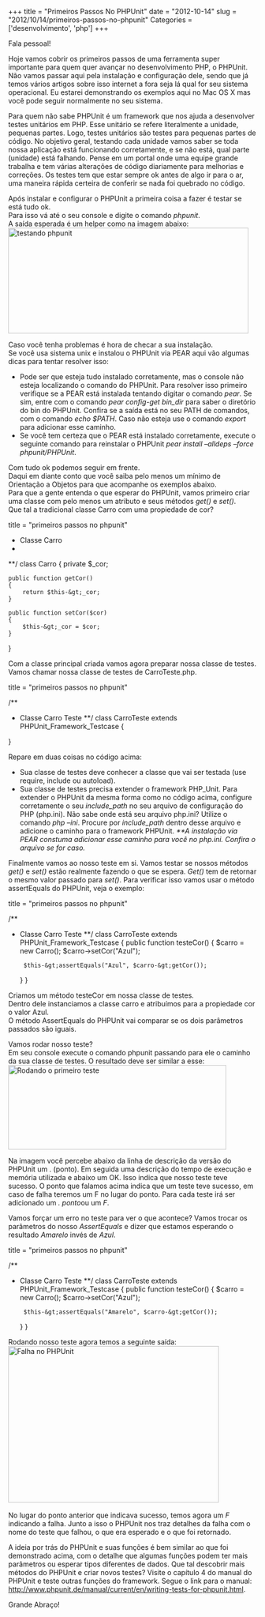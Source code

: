 +++
title = "Primeiros Passos No PHPUnit"
date = "2012-10-14"
slug = "2012/10/14/primeiros-passos-no-phpunit"
Categories = ['desenvolvimento', 'php']
+++

<p>Fala pessoal!</p>

<p>Hoje vamos cobrir os primeiros passos de uma ferramenta super importante para quem quer avançar no desenvolvimento PHP, o PHPUnit. Não vamos passar aqui pela instalação e configuração dele, sendo que já temos vários artigos sobre isso internet a fora seja lá qual for seu sistema operacional. Eu estarei demonstrando os exemplos aqui no Mac OS X mas você pode seguir normalmente no seu sistema.</p>

<p>Para quem não sabe PHPUnit é um framework que nos ajuda a desenvolver testes unitários em PHP. Esse unitário se refere literalmente a unidade, pequenas partes. Logo, testes unitários são testes para pequenas partes de código. No objetivo geral, testando cada unidade vamos saber se toda nossa aplicação está funcionando corretamente, e se não está, qual parte (unidade) está falhando. Pense em um portal onde uma equipe grande trabalha e tem várias alterações de código diariamente para melhorias e correções. Os testes tem que estar sempre ok antes de algo ir para o ar, uma maneira rápida certeira de conferir se nada foi quebrado no código.</p>

<!--more-->


<p>Após instalar e configurar o PHPUnit a primeira coisa a fazer é testar se está tudo ok.<br/>
Para isso vá até o seu console e digite o comando <em>phpunit</em>.<br/>
A saída esperada é um helper como na imagem abaixo:<br/>
<img class="alignleft size-full wp-image-562" title="phpunit 1" src="../../assets/uploads/2012/10/Imagem1.png" alt="testando phpunit" width="487" height="214" /><br style="clear: both;" /></p>

<p>Caso você tenha problemas é hora de checar a sua instalação.<br/>
Se você usa sistema unix e instalou o PHPUnit via PEAR aqui vão algumas dicas para tentar resolver isso:</p>

<ul>
<li>Pode ser que esteja tudo instalado corretamente, mas o console não esteja localizando o comando do PHPUnit. Para resolver isso primeiro verifique se a PEAR está instalada tentando digitar o comando <em>pear</em>. Se sim, entre com o comando <em>pear config-get bin_dir</em> para saber o diretório do bin do PHPUnit. Confira se a saída está no seu PATH de comandos, com o comando <em>echo $PATH</em>. Caso não esteja use o comando <em>export</em> para adicionar esse caminho.</li>
<li>Se você tem certeza que o PEAR está instalado corretamente, execute o seguinte comando para reinstalar o PHPUnit <em>pear install &#8211;alldeps &#8211;force phpunit/PHPUnit</em>.</li>
</ul>


<p>Com tudo ok podemos seguir em frente.<br/>
Daqui em diante conto que você saiba pelo menos um mínimo de Orientação a Objetos para que acompanhe os exemplos abaixo.<br/>
Para que a gente entenda o que esperar do PHPUnit, vamos primeiro criar uma classe com pelo menos um atributo e seus métodos <em>get()</em> e <em>set()</em>.<br/>
Que tal a tradicional classe Carro com uma propiedade de cor?</p>

title = "primeiros passos no phpunit"
 * Classe Carro
 *
 **/
class Carro
{
    private $_cor;

    public function getCor()
    {
        return $this-&gt;_cor;
    }

    public function setCor($cor)
    {
        $this-&gt;_cor = $cor;
    }

}
</pre>


<p>Com a classe principal criada vamos agora preparar nossa classe de testes.<br/>
Vamos chamar nossa classe de testes de CarroTeste.php.</p>

title = "primeiros passos no phpunit"

/**
 * Classe Carro Teste
 **/
class CarroTeste extends PHPUnit_Framework_Testcase
{

}
</pre>


<p>Repare em duas coisas no código acima:</p>

<ul>
<li>Sua classe de testes deve conhecer a classe que vai ser testada (use require, include ou autoload).</li>
<li>Sua classe de testes precisa extender o framework PHP_Unit. Para extender o PHPUnit da mesma forma como no código acima, configure corretamente o seu <em>include_path</em> no seu arquivo de configuração do PHP (php.ini). Não sabe onde está seu arquivo php.ini? Utilize o comando <em>php &#8211;ini</em>. Procure por <em>include_path</em> dentro desse arquivo e adicione o caminho para o framework PHPUnit. <em>**A instalação via PEAR constuma adicionar esse caminho para você no php.ini. Confira o arquivo se for caso.</em></li>
</ul>


<p>Finalmente vamos ao nosso teste em si. Vamos testar se nossos métodos <em>get()</em> e <em>set()</em> estão realmente fazendo o que se espera. <em>Get()</em> tem de retornar o mesmo valor passado para <em>set()</em>. Para verificar isso vamos usar o método assertEquals do PHPUnit, veja o exemplo:</p>

title = "primeiros passos no phpunit"

/**
 * Classe Carro Teste
 **/
class CarroTeste extends PHPUnit_Framework_Testcase
{
    public function testeCor()
    {
        $carro = new Carro();
        $carro-&gt;setCor("Azul");

        $this-&gt;assertEquals("Azul", $carro-&gt;getCor());
    }
}
</pre>


<p>Criamos um método testeCor em nossa classe de testes.<br/>
Dentro dele instanciamos a classe carro e atribuímos para a propiedade cor o valor Azul.<br/>
O método AssertEquals do PHPUnit vai comparar se os dois parâmetros passados são iguais.</p>

<p>Vamos rodar nosso teste?<br/>
Em seu console execute o comando phpunit passando para ele o caminho da sua classe de testes. O resultado deve ser similar a esse:<br/>
<img class="alignleft size-full wp-image-563" title="Imagem2" src="../../assets/uploads/2012/10/Imagem2.png" alt="Rodando o primeiro teste" width="442" height="171" /><br style="clear: both;" /></p>

<p>Na imagem você percebe abaixo da linha de descrição da versão do PHPUnit um . (ponto). Em seguida uma descrição do tempo de execução e memória utilizada e abaixo um OK. Isso indica que nosso teste teve sucesso. O ponto que falamos acima indica que um teste teve sucesso, em caso de falha teremos um F no lugar do ponto. Para cada teste irá ser adicionado um <em>. ponto</em>ou um <em>F</em>.</p>

<p>Vamos forçar um erro no teste para ver o que acontece? Vamos trocar os parâmetros do nosso <em>AssertEquals</em> e dizer que estamos esperando o resultado <em>Amarelo</em> invés de <em>Azul</em>.</p>

title = "primeiros passos no phpunit"

/**
 * Classe Carro Teste
 **/
class CarroTeste extends PHPUnit_Framework_Testcase
{
    public function testeCor()
    {
        $carro = new Carro();
        $carro-&gt;setCor("Azul");

        $this-&gt;assertEquals("Amarelo", $carro-&gt;getCor());
    }
}
</pre>


<p>Rodando nosso teste agora temos a seguinte saída:<br/>
<img class="alignleft size-full wp-image-564" title="Imagem3" src="../../assets/uploads/2012/10/Imagem3.png" alt="Falha no PHPUnit" width="427" height="317" /><br style="clear: both;" /><br/>
No lugar do ponto anterior que indicava sucesso, temos agora um <em>F</em> indicando a falha. Junto a isso o PHPUnit nos traz detalhes da falha com o nome do teste que falhou, o que era esperado e o que foi retornado.</p>

<p>A ideia por trás do PHPUnit e suas funções é bem similar ao que foi demonstrado acima, com o detalhe que algumas funções podem ter mais parâmetros ou esperar tipos diferentes de dados. Que tal descobrir mais métodos do PHPUnit e criar novos testes? Visite o capítulo 4 do manual do PHPUnit e teste outras funções do framework. Segue o link para o manual: <a href="http://www.phpunit.de/manual/current/en/writing-tests-for-phpunit.html" title="PHPUnit Manual Cap4">http://www.phpunit.de/manual/current/en/writing-tests-for-phpunit.html</a>.</p>

<p>Grande Abraço!</p>
